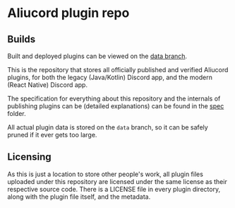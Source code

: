 # Aliucord plugin repo

## Builds
Built and deployed plugins can be viewed on the [data branch](https://github.com/Aliucord/plugins/tree/data).

This is the repository that stores all officially published and verified Aliucord plugins, for both the legacy (Java/Kotlin) Discord app, and the modern (React Native) Discord app.

The specification for everything about this repository and the internals of publishing plugins can be (detailed explanations) can be found in the [spec](spec) folder.

All actual plugin data is stored on the `data` branch, so it can be safely pruned if it ever gets too large.

## Licensing

As this is just a location to store other people's work, all plugin files uploaded under this repository are licensed under the same license as their respective source code. There is a LICENSE file in every plugin directory, along with the plugin file itself, and the metadata.
